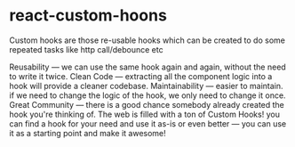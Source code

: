 # react-custom-hoons
Custom hooks are those re-usable hooks which can be created to do some repeated tasks like http call/debounce etc

Reusability — we can use the same hook again and again, without the need to write it twice.
Clean Code — extracting all the component logic into a hook will provide a cleaner codebase.
Maintainability — easier to maintain. if we need to change the logic of the hook, we only need to change it once.
Great Community — there is a good chance somebody already created the hook you're thinking of. The web is filled with a ton of Custom Hooks! you can find a hook for your need and use it as-is or even better — you can use it as a starting point and make it awesome!
